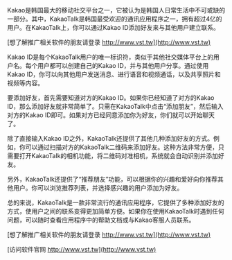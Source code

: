 Kakao是韩国最大的移动社交平台之一，它被认为是韩国人日常生活中不可或缺的一部分。其中，KakaoTalk是韩国最受欢迎的通讯应用程序之一，拥有超过4亿的用户。在KakaoTalk上，你可以通过Kakao ID添加好友来与其他用户建立联系。

[想了解推广相关软件的朋友请登录 http://www.vst.tw](http://www.vst.tw)

Kakao ID是每个KakaoTalk用户的唯一标识符，类似于其他社交媒体平台上的用户名。每个用户都可以创建自己的Kakao ID，并与其他用户分享。通过使用Kakao ID，你可以向其他用户发送消息、进行语音和视频通话，以及共享照片和视频等内容。

要添加好友，首先需要知道对方的Kakao ID。如果你已经知道了对方的Kakao ID，那么添加好友就非常简单了。只需在KakaoTalk中点击“添加朋友”，然后输入对方的Kakao ID即可。如果对方已经同意添加你为好友，你们就可以开始聊天了。

除了直接输入Kakao ID之外，KakaoTalk还提供了其他几种添加好友的方式。例如，你可以通过扫描对方的KakaoTalk二维码来添加好友。这种方法非常方便，只需要打开KakaoTalk的相机功能，将二维码对准相机，系统就会自动识别并添加好友。

另外，KakaoTalk还提供了“推荐朋友”功能，可以根据你的兴趣和爱好向你推荐其他用户。你可以浏览推荐列表，并选择感兴趣的用户添加为好友。

总的来说，KakaoTalk是一款非常流行的通讯应用程序，它提供了多种添加好友的方式，使用户之间的联系变得更加简单方便。如果你在使用KakaoTalk时遇到任何问题，可以随时查看应用程序中的帮助文档或与Kakao客服人员联系。

[想了解推广相关软件的朋友请登录 http://www.vst.tw](http://www.vst.tw)


[访问软件官网 http://www.vst.tw](http://www.vst.tw)
